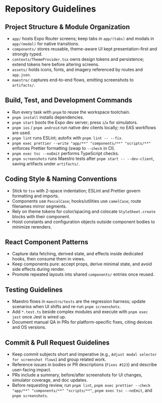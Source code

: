 # Repository Guidelines

## Project Structure & Module Organization
- `app/` hosts Expo Router screens; keep tabs in `app/(tabs)` and modals in `app/(modal)` for native transitions.
- `components/` stores reusable, theme-aware UI kept presentation-first and strongly typed.
- `contexts/ThemeProvider.tsx` owns design tokens and persistence; extend tokens here before altering screens.
- `assets/` holds icons, fonts, and imagery referenced by routes and `app.json`.
- `maestro/` captures end-to-end flows, emitting screenshots to `artifacts/`.

## Build, Test, and Development Commands
- Run every task with `pnpm` to reuse the workspace toolchain.
- `pnpm install` installs dependencies.
- `pnpm start` boots the Expo dev server; press `i`/`a` for simulators.
- `pnpm ios` / `pnpm android` run native dev clients locally; no EAS workflows are used.
- `pnpm lint` runs ESLint; autofix with `pnpm lint -- --fix`.
- `pnpm exec prettier --write "app/**" "components/**" "scripts/**"` enforces Prettier formatting (swap to `--check` in CI).
- `pnpm exec tsc --noEmit` performs TypeScript checks.
- `pnpm screenshots` runs Maestro tests after `pnpm start -- --dev-client`, saving artifacts under `artifacts/`.

## Coding Style & Naming Conventions
- Stick to `tsx` with 2-space indentation; ESLint and Prettier govern formatting and imports.
- Components use `PascalCase`; hooks/utilities use `camelCase`; route filenames mirror segments.
- Rely on theme tokens for color/spacing and colocate `StyleSheet.create` blocks with their component.
- Hoist constants and configuration objects outside component bodies to minimize rerenders.

## React Component Patterns
- Capture data fetching, derived state, and effects inside dedicated hooks, then consume them in views.
- Keep components pure: accept props, derive minimal state, and avoid side effects during render.
- Promote repeated layouts into shared `components/` entries once reused.

## Testing Guidelines
- Maestro flows in `maestro/tests` are the regression harness; update scenarios when UI shifts and re-run `pnpm screenshots`.
- Add `*.test.ts` beside complex modules and execute with `pnpm exec jest` once Jest is wired up.
- Document manual QA in PRs for platform-specific fixes, citing devices and OS versions.

## Commit & Pull Request Guidelines
- Keep commit subjects short and imperative (e.g., `Adjust modal selector for screenshot flows`) and group related work.
- Reference issues in bodies or PR descriptions (`Fixes #123`) and describe user-facing impact.
- PRs include a summary, before/after screenshots for UI changes, simulator coverage, and doc updates.
- Before requesting review, run `pnpm lint`, `pnpm exec prettier --check "app/**" "components/**" "scripts/**"`, `pnpm exec tsc --noEmit`, and `pnpm screenshots`.
